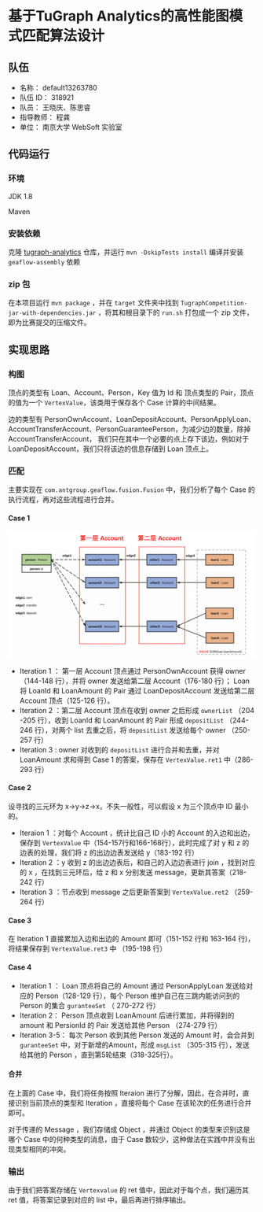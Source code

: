 # 基于TuGraph Analytics的高性能图模式匹配算法设计

## 队伍

+ 名称： default13263780
+ 队伍 ID： 318921
+ 队员： 王晓庆、陈思睿
+ 指导教师： 程龚
+ 单位： 南京大学 WebSoft 实验室

## 代码运行

### 环境
JDK 1.8

Maven

### 安装依赖

克隆 [tugraph-analytics](https://github.com/TuGraph-family/tugraph-analytics/tree/master) 仓库，并运行 `mvn -DskipTests install` 编译并安装 `geaflow-assembly` 依赖

### zip 包

在本项目运行 `mvn package` ，并在 `target` 文件夹中找到 `TugraphCompetition-jar-with-dependencies.jar` ，将其和根目录下的 `run.sh` 打包成一个 zip 文件，即为比赛提交的压缩文件。

## 实现思路

### 构图

顶点的类型有 Loan、Account、Person，Key 值为 Id 和 顶点类型的 Pair，顶点的值为一个 `VertexValue`，该类用于保存各个 Case 计算的中间结果。

边的类型有 PersonOwnAccount、LoanDepositAccount、PersonApplyLoan、AccountTransferAccount、PersonGuaranteePerson，为减少边的数量，除掉 AccountTransferAccount， 我们只在其中一个必要的点上存下该边，例如对于 LoanDepositAccount，我们只将该边的信息存储到 Loan 顶点上。

### 匹配

主要实现在 `com.antgroup.geaflow.fusion.Fusion` 中，我们分析了每个 Case 的执行流程，再对这些流程进行合并。

#### Case 1

![](img/Case1.png)

+ Iteration 1 ： 第一层 Account 顶点通过 PersonOwnAccount 获得 owner（144-148 行），并将 owner 发送给第二层 Account（176-180 行）； Loan 将 LoanId 和 LoanAmount 的 Pair 通过 LoanDepositAccount 发送给第二层 Account 顶点（125-126 行）。
+ Iteration 2 ：第二层 Account 顶点在收到 owner 之后形成 `ownerList` （204 -205 行），收到 LoanId 和 LoanAmount 的 Pair 形成 `depositList` （244-246 行），对两个 list 去重之后，将 `depositList` 发送给每个 owner （250-257 行）
+ Iteration 3 :  owner 对收到的 `depositList` 进行合并和去重，并对 LoanAmount 求和得到 Case 1 的答案，保存在 `VertexValue.ret1` 中（286-293 行）

#### Case 2

设寻找的三元环为 x->y->z->x，不失一般性，可以假设 x 为三个顶点中 ID 最小的。

+ Iteraion 1 ：对每个 Account ，统计比自己 ID 小的 Account 的入边和出边，保存到 `VertexValue`  中（154-157行和166-168行），此时完成了对 y 和 z 的边表的处理，我们将 z 的出边边表发送给 y（183-192 行）
+ Iteration 2 ：y 收到 z 的出边边表后，和自己的入边边表进行 join ，找到对应的 x ，在找到三元环后，给 z 和 x 分别发送 message，更新其答案（218-242 行）
+ Iteration 3 ：节点收到 message 之后更新答案到 `VertexValue.ret2` （259-264 行）

#### Case 3

在 Iteration 1 直接累加入边和出边的 Amount 即可（151-152 行和 163-164 行)，将结果保存到 `VertexValue.ret3` 中 （195-198 行）

#### Case 4

+ Iteration 1 ： Loan 顶点将自己的 Amount 通过 PersonApplyLoan 发送给对应的 Person（128-129 行），每个 Person 维护自己在三跳内能访问到的 Person 的集合 `guranteeSet` （ 270-272 行）
+ Iteration 2： Person 顶点收到 LoanAmount 后进行累加，并将得到的 amount 和 PersionId 的 Pair 发送给其他 Person （274-279 行）
+ Iteration 3-5： 每次 Person 收到其他 Person 发送的 Amount 时，会合并到 `guranteeSet` 中，对于新增的Amount，形成 `msgList` （305-315 行），发送给其他的 Person ，直到第5轮结束（318-325行）。

#### 合并

在上面的 Case 中，我们将任务按照 Iteraion 进行了分解，因此，在合并时，直接识别当前顶点的类型和 Iteration ，直接将每个 Case 在该轮次的任务进行合并即可。

对于传递的 Message ，我们存储成 Object ，并通过 Object 的类型来识别这是哪个 Case 中的何种类型的消息，由于 Case 数较少，这种做法在实践中并没有出现类型相同的冲突。



### 输出

由于我们把答案存储在 `Vertexvalue` 的 ret 值中，因此对于每个点，我们遍历其 ret 值，将答案记录到对应的 list 中，最后再进行排序输出。